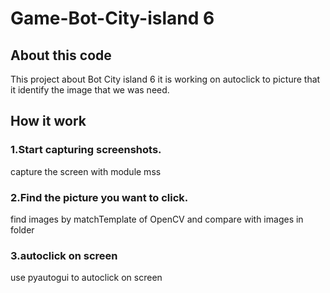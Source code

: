 # Game-Bot-City-island 6
## About this code

This project about Bot City island 6 it is working on autoclick to picture that it identify the image that we was need.

## How it work
### 1.Start capturing screenshots.
capture the screen with module mss
### 2.Find the picture you want to click.
find images by matchTemplate of OpenCV and compare with images in folder
### 3.autoclick on screen 
use pyautogui to autoclick on screen


